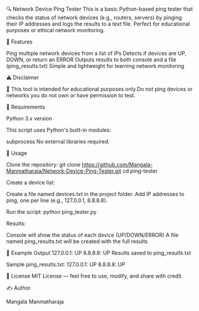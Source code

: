 🔍 Network Device Ping Tester
This is a basic Python-based ping tester that checks the status of network devices (e.g., routers, servers) by pinging their IP addresses and logs the results to a text file. Perfect for educational purposes or ethical network monitoring.

📌 Features

Ping multiple network devices from a list of IPs
Detects if devices are UP, DOWN, or return an ERROR
Outputs results to both console and a file (ping_results.txt)
Simple and lightweight for learning network monitoring


⚠️ Disclaimer

🚨 This tool is intended for educational purposes only.Do not ping devices or networks you do not own or have permission to test.


💪 Requirements

Python 3.x version

This script uses Python's built-in modules:

subprocess
No external libraries required.


🚀 Usage

Clone the repository:
git clone https://github.com/Mangala-Manmatharaja/Network-Device-Ping-Tester.git
cd ping-tester


Create a device list:

Create a file named devices.txt in the project folder.
Add IP addresses to ping, one per line (e.g., 127.0.0.1, 8.8.8.8).


Run the script:
python ping_tester.py


Results:

Console will show the status of each device (UP/DOWN/ERROR)
A file named ping_results.txt will be created with the full results




🧪 Example Output
127.0.0.1: UP
8.8.8.8: UP
Results saved to ping_results.txt

Sample ping_results.txt:
127.0.0.1: UP
8.8.8.8: UP


📄 License
MIT License — feel free to use, modify, and share with credit.

✍️ Author

Mangala Manmatharaja
